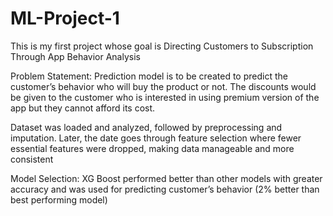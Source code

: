 # ML-Project-1
This is my first project whose goal is Directing Customers to Subscription Through App Behavior Analysis

Problem Statement: Prediction model is to be created to predict the customer’s behavior who will buy the product or not. The discounts would be given to the customer who is interested in using premium version of the app but they cannot afford its cost.

Dataset was loaded and analyzed, followed by preprocessing and imputation. Later, the date goes through feature selection where fewer essential features were dropped, making data manageable and more consistent

Model Selection: XG Boost performed better than other models with greater accuracy and was used for predicting customer’s behavior (2% better than best performing model)

